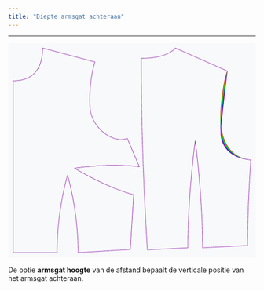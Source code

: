 ```yaml
---
title: "Diepte armsgat achteraan"
---
```


***

![Het effect van de diepte van het armsgat op het patroon](sample.png)

De optie **armsgat hoogte** van de afstand bepaalt de verticale positie van het armsgat achteraan.




